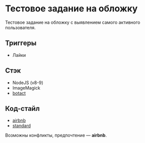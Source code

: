 # Тестовое задание на обложку

Тестовое задание на обложку с выявлением самого активного пользователя.

## Триггеры

* Лайки

## Стэк

* NodeJS (v8-9)
* ImageMagick
* [botact](https://github.com/bifot/botact)

## Код-стайл

* [airbnb](https://github.com/airbnb/javascript)
* [standard](https://standardjs.com/)

Возможны конфликты, предпочтение — **airbnb**.
